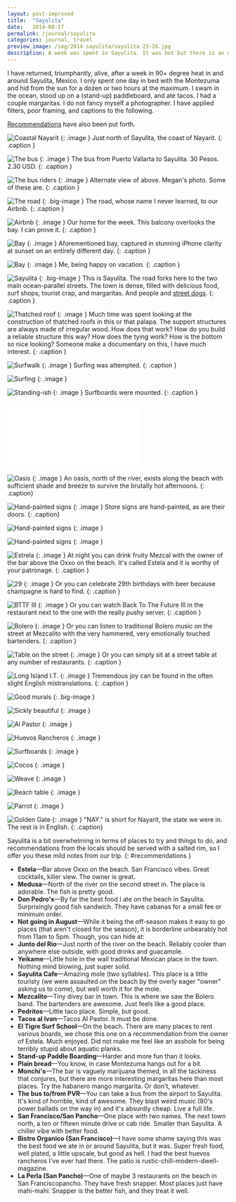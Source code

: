 ```yaml
---
layout: post-improved
title:  "Sayulita"
date:   2014-08-17
permalink: /journal/sayulita
categories: journal, travel
preview_image: /img/2014-sayulita/sayulita 23-26.jpg
description: A week was spent in Sayulita. It was hot but there is an ocean there. I took some photos and wrote some words.
---
```


I have returned, triumphantly, alive, after a week in 90+ degree heat in and around Sayulita, Mexico. I only spent one day in bed with the Montezuma and hid from the sun for a dozen or two hours at the maximum. I swam in the ocean, stood up on a (stand-up) paddleboard, and ate tacos. I had a couple margaritas. I do not fancy myself a photographer. I have applied filters, poor framing, and captions to the following.

<a href="#recommendations">Recommendations</a> have also been put forth.

![Coastal Nayarit](/img/2014-sayulita/sayulita-25-26.jpg "Coastal Nayarit")
{: .image }
Just north of Sayulita, the coast of Nayarit.
{: .caption }

![The bus](/img/2014-sayulita/sayulita-24-26.jpg "The bus")
{: .image }
The bus from Puerto Vallarta to Sayulita. 30 Pesos. 2.30 USD.
{: .caption }

![The bus riders](/img/2014-sayulita/megan/sayulita-12-12.jpg "The bus riders")
{: .image }
Alternate view of above. Megan's photo. Some of these are.
{: .caption }

![The road](/img/2014-sayulita/sayulita-23-26.jpg "The road")
{: .big-image }
The road, whose name I never learned, to our Airbnb.
{: .caption }

![Airbnb](/img/2014-sayulita/sayulita-21-26.jpg "Airbnb")
{: .image }
Our home for the week. This balcony overlooks the bay. I can prove it.
{: .caption }

![Bay](/img/2014-sayulita/sayulita-15-26.jpg "Bay")
{: .image }
Aforementioned bay, captured in stunning iPhone clarity at sunset on an entirely different day.
{: .caption }

![Bay](/img/2014-sayulita/megan/sayulita-11-12.jpg "Bay")
{: .image }
Me, being happy on vacation.
{: .caption }

![Sayulita](/img/2014-sayulita/sayulita-18-26.jpg "Sayulita")
{: .big-image }
This is Sayulita. The road forks here to the two main ocean-parallel streets. The town is dense, filled with delicious food, surf shops, tourist crap, and margaritas. And people and <a href="http://society6.com/meganleppla/sayulita-street-dogs_bag#26=197">street dogs</a>.
{: .caption }

![Thatched roof](/img/2014-sayulita/sayulita-2-26.jpg "Thatched roof")
{: .image }
Much time was spent looking at the construction of thatched roofs in this or that palapa. The support structures are always made of irregular wood. How does that work? How do you build a reliable structure this way? How does the tying work? How is the bottom so nice looking? Someone make a documentary on this, I have much interest.
{: .caption }

![Surfwalk](/img/2014-sayulita/megan/sayulita-8-12.jpg "Surfwalk")
{: .image }
Surfing was attempted.
{: .caption }

![Surfing](/img/2014-sayulita/sayulita-19-26.jpg "Surfing")
{: .image }

![Standing-ish](/img/2014-sayulita/megan/sayulita-7-12.jpg "Standing-ish")
{: .image }
Surfboards were mounted.
{: .caption }

<p class="video video-16x9">
  <iframe src="//player.vimeo.com/video/103672195?title=0&amp;byline=0&amp;portrait=0&amp;color=ffffff" frameborder="0" webkitallowfullscreen mozallowfullscreen allowfullscreen></iframe>
</p>

![Oasis](/img/2014-sayulita/sayulita-20-26.jpg "Oasis")
{: .image }
An oasis, north of the river, exists along the beach with sufficient shade and breeze to survive the brutally hot afternoons.
{: .caption}

![Hand-painted signs](/img/2014-sayulita/sayulita-6-26.jpg "Hand-painted signs")
{: .image }
Store signs are hand-painted, as are their doors.
{: .caption}

![Hand-painted signs](/img/2014-sayulita/sayulita-13-26.jpg "Hand-painted signs")
{: .image }

![Hand-painted signs](/img/2014-sayulita/sayulita-14-26.jpg "Hand-painted signs")
{: .image }

![Estrela](/img/2014-sayulita/sayulita-22-26.jpg "Estrela")
{: .image }
At night you can drink fruity Mezcal with the owner of the bar above the Oxxo on the beach. It's called Estela and it is worthy of your patronage.
{: .caption }

![29](/img/2014-sayulita/sayulita-17-26.jpg "29")
{: .image }
Or you can celebrate 29th birthdays with beer because champagne is hard to find.
{: .caption }

![BTTF III](/img/2014-sayulita/sayulita-3-26.jpg "BTTF III")
{: .image }
Or you can watch Back To The Future III in the restaurant next to the one with the really pushy server.
{: .caption }

![Bolero](/img/2014-sayulita/megan/sayulita-9-12.jpg "Bolero")
{: .image }
Or you can listen to traditional Bolero music on the street at Mezcalito with the very hammered, very emotionally touched bartenders.
{: .caption }

![Table on the street](/img/2014-sayulita/megan/sayulita-3-12.jpg "Table on the street")
{: .image }
Or you can simply sit at a street table at any number of restaurants.
{: .caption }

![Long Island I.T.](/img/2014-sayulita/sayulita-8-26.jpg "Long Island I.T.")
{: .image }
Tremendous joy can be found in the often slight English mistranslations.
{: .caption }

![Good murals](/img/2014-sayulita/sayulita-9-26.jpg "Good murals")
{: .big-image }

![Sickly beautiful](/img/2014-sayulita/sayulita-4-26.jpg "Sickly beautiful")
{: .image }

![Al Pastor](/img/2014-sayulita/sayulita-5-26.jpg "Al Pastor")
{: .image }

![Huevos Rancheros](/img/2014-sayulita/sayulita-12-26.jpg "Huevos Rancheros")
{: .image }

![Surfboards](/img/2014-sayulita/megan/sayulita-2-12.jpg "Surfboards")
{: .image }

![Cocos](/img/2014-sayulita/megan/sayulita-4-12.jpg "Cocos")
{: .image }

![Weave](/img/2014-sayulita/megan/sayulita-5-12.jpg "Weave")
{: .image }

![Beach table](/img/2014-sayulita/sayulita-10-26.jpg "Beach table")
{: .image }

![Parrot](/img/2014-sayulita/megan/sayulita-1-12.jpg "Parrot")
{: .image }

![Golden Gate](/img/2014-sayulita/sayulita-11-26.jpg "Golden Gate")
{: .image }
"NAY." is short for Nayarit, the state we were in. The rest is in English.
{: .caption}

Sayulita is a bit overwhelming in terms of places to try and things to do, and recommendations from the locals should be served with a salted rim, so I offer you these mild notes from our trip.
{: #recommendations }

 - **Estela**—Bar above Oxxo on the beach. San Francisco vibes. Great cocktails, killer view. The owner is great.
 - **Medusa**—North of the river on the second street in. The place is adorable. The fish is pretty good.
 - **Don Pedro's**—By far the best food I ate on the beach in Sayulita. Surprisingly good fish sandwich. They have cabanas for a small fee or minimum order.
 - **Not going in August**—While it being the off-season makes it easy to go places (that aren't closed for the season), it is borderline unbearably hot from 11am to 5pm. Though, you can hide at:
 - **Junto del Rio**—Just north of the river on the beach. Reliably cooler than anywhere else outside, with good drinks and guacamole.
 - **Yeikame**—Little hole in the wall traditional Mexican place in the town. Nothing mind blowing, just super solid.
 - **Sayulita Cafe**—Amazing mole (two syllables). This place is a little touristy (we were assaulted on the beach by the overly eager "owner" asking us to come), but well worth it for the mole.
 - **Mezcalito**—Tiny divey bar in town. This is where we saw the Bolero band. The bartenders are awesome. Just feels like a good place.
 - **Pedritos**—Little taco place. Simple, but good.
 - **Tacos al Ivan**—Tacos Al Pastor. It must be done.
 - **El Tigre Surf School**—On the beach. There are many places to rent various boards, we chose this one on a recommendation from the owner of Estela. Much enjoyed. Did not make me feel like an asshole for being terribly stupid about aquatic planks.
 - **Stand-up Paddle Boarding**—Harder and more fun than it looks.
 - **Plain bread**—You know, in case Montezuma hangs out for a bit.
 - **Monchi's**—The bar is vaguely marijuana themed, in all the tackiness that conjures, but there are more interesting margaritas here than most places. Try the habanero mango margarita. Or don't, whatever.
 - **The bus to/from PVR**—You can take a bus from the airport to Sayulita. It's kind of horrible, kind of awesome. They blast weird music (80's power ballads on the way in) and it's absurdly cheap. Live a full life.
 - **San Francisco/San Pancho**—One place with two names. The next town north, a ten or fifteen minute drive or cab ride. Smaller than Sayulita. A chiller vibe with better food.
 - **Bistro Organico (San Francisco)**—I have some shame saying this was the best food we ate in or around Sayulita, but it was. Super fresh food, well plated, a little upscale, but good as hell. I had the best huevos rancheros I've ever had there. The patio is rustic-chill-modern-dwell-magazine.
 - **La Perla (San Pancho)**—One of maybe 3 restaurants on the beach in San Franciscopancho. They have fresh snapper. Most places just have mahi-mahi. Snapper is the better fish, and they treat it well.